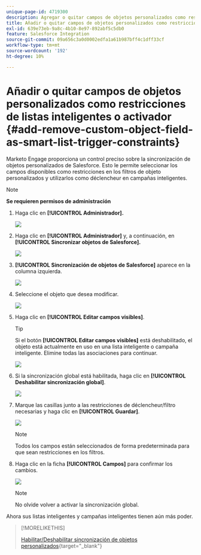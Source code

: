 ```yaml
---
unique-page-id: 4719300
description: Agregar o quitar campos de objetos personalizados como restricciones de listas inteligentes o Déclencheur - Documentos de Marketo - Documentación del producto
title: Añadir o quitar campos de objetos personalizados como restricciones de listas inteligentes o activador
exl-id: 639e73eb-9a8c-4b10-8e97-892abf5c5db0
feature: Salesforce Integration
source-git-commit: 09a656c3a0d0002edfa1a61b987bff4c1dff33cf
workflow-type: tm+mt
source-wordcount: '192'
ht-degree: 10%

---
```


# Añadir o quitar campos de objetos personalizados como restricciones de listas inteligentes o activador {#add-remove-custom-object-field-as-smart-list-trigger-constraints}

Marketo Engage proporciona un control preciso sobre la sincronización de objetos personalizados de Salesforce. Esto le permite seleccionar los campos disponibles como restricciones en los filtros de objeto personalizados y utilizarlos como déclencheur en campañas inteligentes.

>[!NOTE]
>
>**Se requieren permisos de administración**

1. Haga clic en **[!UICONTROL Administrador].**

   ![](assets/add-remove-custom-object-field-1.png)

1. Haga clic en **[!UICONTROL Administrador]** y, a continuación, en **[!UICONTROL Sincronizar objetos de Salesforce].**

   ![](assets/image2015-12-11-15-3a11-3a41.png)

1. **[!UICONTROL Sincronización de objetos de Salesforce]** aparece en la columna izquierda.

   ![](assets/image2015-12-11-15-3a15-3a15.png)

1. Seleccione el objeto que desea modificar.

   ![](assets/image2014-12-10-13-3a10-3a11.png)

1. Haga clic en **[!UICONTROL Editar campos visibles]**.

   >[!TIP]
   >
   >Si el botón **[!UICONTROL Editar campos visibles]** está deshabilitado, el objeto está actualmente en uso en una lista inteligente o campaña inteligente. Elimine todas las asociaciones para continuar.

   ![](assets/image2014-12-10-13-3a10-3a25.png)

1. Si la sincronización global está habilitada, haga clic en **[!UICONTROL Deshabilitar sincronización global]**.

   ![](assets/image2014-12-10-13-3a10-3a36.png)

1. Marque las casillas junto a las restricciones de déclencheur/filtro necesarias y haga clic en **[!UICONTROL Guardar]**.

   ![](assets/image2014-12-10-13-3a10-3a47.png)

   >[!NOTE]
   >
   >Todos los campos están seleccionados de forma predeterminada para que sean restricciones en los filtros.

1. Haga clic en la ficha **[!UICONTROL Campos]** para confirmar los cambios.

   ![](assets/image2014-12-10-13-3a10-3a56.png)

   >[!NOTE]
   >
   >No olvide volver a activar la sincronización global.

Ahora sus listas inteligentes y campañas inteligentes tienen aún más poder.

>[!MORELIKETHIS]
>
>[Habilitar/Deshabilitar sincronización de objetos personalizados](/help/marketo/product-docs/crm-sync/salesforce-sync/setup/optional-steps/enable-disable-custom-object-sync.md){target="_blank"}
